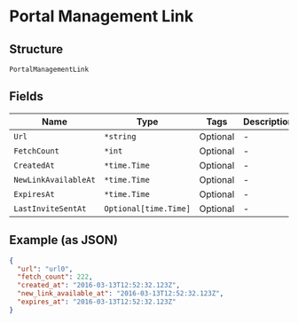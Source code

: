 
# Portal Management Link

## Structure

`PortalManagementLink`

## Fields

| Name | Type | Tags | Description |
|  --- | --- | --- | --- |
| `Url` | `*string` | Optional | - |
| `FetchCount` | `*int` | Optional | - |
| `CreatedAt` | `*time.Time` | Optional | - |
| `NewLinkAvailableAt` | `*time.Time` | Optional | - |
| `ExpiresAt` | `*time.Time` | Optional | - |
| `LastInviteSentAt` | `Optional[time.Time]` | Optional | - |

## Example (as JSON)

```json
{
  "url": "url0",
  "fetch_count": 222,
  "created_at": "2016-03-13T12:52:32.123Z",
  "new_link_available_at": "2016-03-13T12:52:32.123Z",
  "expires_at": "2016-03-13T12:52:32.123Z"
}
```

